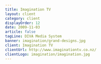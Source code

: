 ```yaml
---
title: Imagination TV
layout: client
category: client
displayOrder: 12
date: 2009-11-03
article: false
tagLine: DIVA Media System
banner: imagination/grand-designs.jpg
client: Imagination TV
clientUrl: http://www.imaginationtv.co.nz/
clientLogo: imagination/imagination.jpg
---
```

